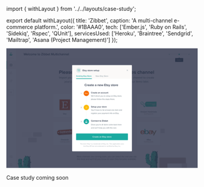 import { withLayout } from '../../layouts/case-study';

export default withLayout({
  title: 'Zibbet',
  caption: 'A multi-channel e-commerce platform.',
  color: '#1BAAA0',
  tech: ['Ember.js', 'Ruby on Rails', 'Sidekiq', 'Rspec', 'QUnit'],
  servicesUsed: ['Heroku', 'Braintree', 'Sendgrid', 'Mailtrap', 'Asana (Project Management)']
});

<img className="img-fluid mb-5" src="/static/images/screen-zibbet.png" />

Case study coming soon
